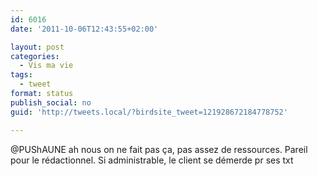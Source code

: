 ```yaml
---
id: 6016
date: '2011-10-06T12:43:55+02:00'

layout: post
categories:
  - Vis ma vie
tags:
  - tweet
format: status
publish_social: no
guid: 'http://tweets.local/?birdsite_tweet=121928672184778752'

---
```


@PUShAUNE ah nous on ne fait pas ça, pas assez de ressources. Pareil pour le rédactionnel. Si administrable, le client se démerde pr ses txt